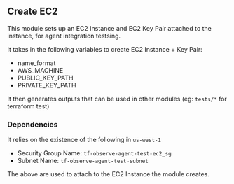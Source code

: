 ## Create EC2 

This module sets up an EC2 Instance and EC2 Key Pair attached to the instance, for agent integration testsing. 

It takes in the following variables to create EC2 Instance + Key Pair:
- name_format
- AWS_MACHINE
- PUBLIC_KEY_PATH
- PRIVATE_KEY_PATH 


It then generates outputs that can be used in other modules (eg: `tests/*` for terraform test)

### Dependencies

It relies on the existence of the following in `us-west-1` 
- Security Group Name: `tf-observe-agent-test-ec2_sg` 
- Subnet Name: `tf-observe-agent-test-subnet`

The above are used to attach to the EC2 Instance the module creates. 


